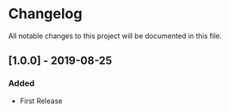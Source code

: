 # Changelog
All notable changes to this project will be documented in this file.

## [1.0.0] - 2019-08-25

### Added
- First Release